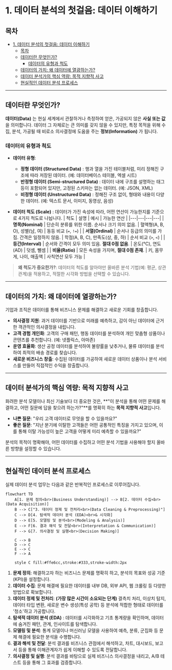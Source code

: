 # 1. 데이터 분석의 첫걸음: 데이터 이해하기

## 목차
- [1. 데이터 분석의 첫걸음: 데이터 이해하기](#1-데이터-분석의-첫걸음-데이터-이해하기)
  - [목차](#목차)
  - [데이터란 무엇인가?](#데이터란-무엇인가)
    - [데이터의 유형과 척도](#데이터의-유형과-척도)
  - [데이터의 가치: 왜 데이터에 열광하는가?](#데이터의-가치-왜-데이터에-열광하는가)
  - [데이터 분석가의 핵심 역량: 목적 지향적 사고](#데이터-분석가의-핵심-역량-목적-지향적-사고)
  - [현실적인 데이터 분석 프로세스](#현실적인-데이터-분석-프로세스)

---

## 데이터란 무엇인가?

**데이터(Data)** 는 현실 세계에서 관찰하거나 측정하여 얻은, 가공되지 않은 **사실 또는 값**을 의미합니다. 데이터 그 자체로는 큰 의미를 갖지 않을 수 있지만, 특정 목적을 위해 수집, 분석, 가공될 때 비로소 의사결정에 도움을 주는 **정보(Information)** 가 됩니다.

### 데이터의 유형과 척도

- **데이터 유형**:
    - **정형 데이터 (Structured Data)** : 행과 열을 가진 테이블처럼, 미리 정해진 구조에 따라 저장된 데이터. (예: 데이터베이스 테이블, 엑셀 시트)
    - **반정형 데이터 (Semi-structured Data)** : 데이터 내에 구조를 설명하는 태그 등이 포함되어 있지만, 고정된 스키마는 없는 데이터. (예: JSON, XML)
    - **비정형 데이터 (Unstructured Data)** : 정해진 구조 없이, 형태와 내용이 다양한 데이터. (예: 텍스트 문서, 이미지, 동영상, 음성)

- **데이터 척도 (Scale)** : 데이터가 가진 속성에 따라, 어떤 연산이 가능한지를 기준으로 4가지 척도로 나뉩니다.
    | 척도 | 설명 | 예시 | 가능한 연산 |
    |---|---|---|---|
    | **명목(Nominal)**  | 단순히 분류를 위한 이름. 순서나 크기 의미 없음. | 혈액형(A, B, O), 성별(남, 여) | 동등 비교 (`=`, `!=`) |
    | **서열(Ordinal)**  | 순서나 등급의 의미를 가짐. 간격은 일정하지 않음. | 학점(A, B, C), 만족도(상, 중, 하) | 순서 비교 (`>`, `<`) |
    | **등간(Interval)**  | 순서와 간격이 모두 의미 있음. **절대 0점 없음**. | 온도(°C), 연도(AD) | 덧셈, 뺄셈 |
    | **비율(Ratio)**  | 모든 속성을 가지며, **절대 0점 존재**. | 키, 몸무게, 나이, 매출액 | 사칙연산 모두 가능 |

> **왜 척도가 중요한가?**: 데이터의 척도를 알아야만 올바른 분석 기법(예: 평균, 상관관계)을 적용하고, 적절한 시각화 방법을 선택할 수 있습니다.

---

## 데이터의 가치: 왜 데이터에 열광하는가?

기업과 조직은 데이터를 통해 비즈니스 문제를 해결하고 새로운 기회를 창출합니다.

- **의사결정 지원**: 과거 데이터를 기반으로 미래를 예측하고, 감이 아닌 데이터에 근거한 객관적인 의사결정을 내립니다.
- **고객 경험 개인화**: 고객의 구매 패턴, 행동 데이터를 분석하여 개인 맞춤형 상품이나 콘텐츠를 추천합니다. (예: 넷플릭스, 아마존)
- **운영 효율화**: 생산 공정 데이터를 분석하여 불량률을 낮추거나, 물류 데이터를 분석하여 최적의 배송 경로를 찾습니다.
- **새로운 비즈니스 창출**: 수집된 데이터를 가공하여 새로운 데이터 상품이나 분석 서비스를 만들어 직접적인 수익을 창출합니다.

---

## 데이터 분석가의 핵심 역량: 목적 지향적 사고

화려한 분석 모델이나 최신 기술보다 더 중요한 것은, **"이 분석을 통해 어떤 문제를 해결하고, 어떤 질문에 답을 찾으려 하는가?"**를 명확히 하는 **목적 지향적 사고**입니다.

- **나쁜 질문**: "우리 고객 데이터로 무엇을 할 수 있을까요?"
- **좋은 질문**: "지난 분기에 이탈한 고객들은 어떤 공통적인 특징을 가지고 있으며, 이를 통해 이탈 가능성이 높은 고객을 어떻게 미리 예측할 수 있을까요?"

분석의 목적이 명확해야, 어떤 데이터를 수집하고 어떤 분석 기법을 사용해야 할지 올바른 방향을 설정할 수 있습니다.

---

## 현실적인 데이터 분석 프로세스

실제 데이터 분석 업무는 다음과 같은 반복적인 프로세스로 이루어집니다.

```mermaid
flowchart TD
    A[1. 문제 정의<br>(Business Understanding)] --> B[2. 데이터 수집<br>(Data Acquisition)]
    B --> C["3. 데이터 정제 및 전처리<br>(Data Cleaning & Preprocessing)"]
    C --> D[4. 탐색적 데이터 분석 (EDA)<br>& 시각화]
    D --> E[5. 모델링 및 분석<br>(Modeling & Analysis)]
    E --> F[6. 결과 해석 및 전달<br>(Interpretation & Communication)]
    F --> G[7. 의사결정 및 실행<br>(Decision Making)]
    
    C --> B
    D --> C
    E --> C
    F --> A

    style C fill:#ffe6cc,stroke:#333,stroke-width:2px
```

1.  **문제 정의**: 해결하고자 하는 비즈니스 문제를 명확히 하고, 분석의 목표와 성공 기준(KPI)을 설정합니다.
2.  **데이터 수집**: 문제 해결에 필요한 데이터를 내부 DB, 외부 API, 웹 크롤링 등 다양한 방법으로 확보합니다.
3.  **데이터 정제 및 전처리**: **(가장 많은 시간이 소요되는 단계)**  결측치 처리, 이상치 탐지, 데이터 타입 변환, 새로운 변수 생성(특성 공학) 등 분석에 적합한 형태로 데이터를 '청소'하고 가공합니다.
4.  **탐색적 데이터 분석 (EDA)** : 데이터를 시각화하고 기초 통계량을 확인하며, 데이터에 숨겨진 패턴, 관계, 인사이트를 탐색합니다.
5.  **모델링 및 분석**: 통계 모델이나 머신러닝 모델을 사용하여 예측, 분류, 군집화 등 문제 해결에 필요한 분석을 수행합니다.
6.  **결과 해석 및 전달**: 분석 결과를 비즈니스 관점에서 해석하고, 차트, 대시보드, 보고서 등을 통해 이해관계자가 쉽게 이해할 수 있도록 전달합니다.
7.  **의사결정 및 실행**: 분석 결과를 바탕으로 실제 비즈니스 의사결정을 내리고, A/B 테스트 등을 통해 그 효과를 검증합니다.